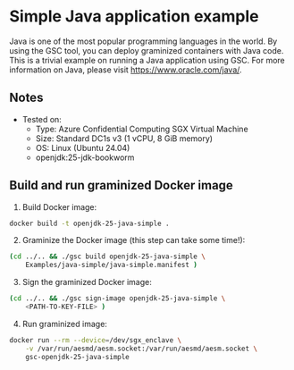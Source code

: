 # Simple Java application example

Java is one of the most popular programming languages in the world. By using the GSC tool, you can
deploy graminized containers with Java code. This is a trivial example on running a Java application
using GSC. For more information on Java, please visit https://www.oracle.com/java/.

## Notes

* Tested on:
  - Type: Azure Confidential Computing SGX Virtual Machine
  - Size: Standard DC1s v3 (1 vCPU, 8 GiB memory)
  - OS: Linux (Ubuntu 24.04)
  - openjdk:25-jdk-bookworm

## Build and run graminized Docker image

1. Build Docker image:

```bash
docker build -t openjdk-25-java-simple .
```

2. Graminize the Docker image (this step can take some time!):

```bash
(cd ../.. && ./gsc build openjdk-25-java-simple \
    Examples/java-simple/java-simple.manifest )
```

3. Sign the graminized Docker image:

```bash
(cd ../.. && ./gsc sign-image openjdk-25-java-simple \
    <PATH-TO-KEY-FILE> )
```

4. Run graminized image:

```bash
docker run --rm --device=/dev/sgx_enclave \
    -v /var/run/aesmd/aesm.socket:/var/run/aesmd/aesm.socket \
    gsc-openjdk-25-java-simple
```
